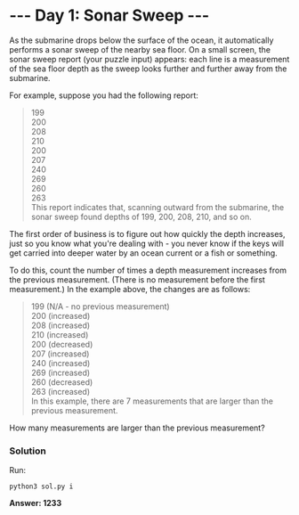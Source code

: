 # --- Day 1: Sonar Sweep ---
As the submarine drops below the surface of the ocean, it automatically performs a sonar sweep of the nearby sea floor. On a small screen, the sonar sweep report (your puzzle input) appears: each line is a measurement of the sea floor depth as the sweep looks further and further away from the submarine.

For example, suppose you had the following report:

>199  
>200  
>208  
>210  
>200  
>207  
>240  
>269  
>260  
>263  
This report indicates that, scanning outward from the submarine, the sonar sweep found depths of 199, 200, 208, 210, and so on.

The first order of business is to figure out how quickly the depth increases, just so you know what you're dealing with - you never know if the keys will get carried into deeper water by an ocean current or a fish or something.

To do this, count the number of times a depth measurement increases from the previous measurement. (There is no measurement before the first measurement.) In the example above, the changes are as follows:

>199 (N/A - no previous measurement)  
>200 (increased)  
>208 (increased)  
>210 (increased)  
>200 (decreased)  
>207 (increased)  
>240 (increased)  
>269 (increased)  
>260 (decreased)  
>263 (increased)  
In this example, there are 7 measurements that are larger than the previous measurement.

How many measurements are larger than the previous measurement?

### Solution
Run:
```
python3 sol.py i
```

**Answer: 1233**